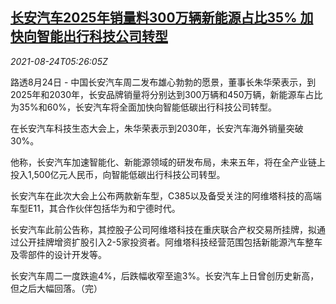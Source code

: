 <!--1629783063000-->
[长安汽车2025年销量料300万辆新能源占比35% 加快向智能出行科技公司转型](https://cn.reuters.com/article/changan-0824-tues-idCNKBS2FP0AS)
------

<div><i>2021-08-24T05:26:05Z</i></div><p>路透8月24日 - 中国长安汽车周二发布雄心勃勃的愿景，董事长朱华荣表示，到2025年和2030年，长安品牌销量将分别达到300万辆和450万辆，新能源车占比为35%和60%，长安汽车将全面加快向智能低碳出行科技公司转型。</p><p>在长安汽车科技生态大会上，朱华荣表示到2030年，长安汽车海外销量突破30%。</p><p>他称，长安汽车加速智能化、新能源领域的研发布局，未来五年，将在全产业链上投入1,500亿元人民币，向智能低碳出行科技公司转型。</p><p>长安汽车在此次大会上公布两款新车型，C385以及备受关注的阿维塔科技的高端车型E11，其合作伙伴包括华为和宁德时代。</p><p>长安汽车此前公告称，其控股子公司阿维塔科技在重庆联合产权交易所挂牌，拟通过公开挂牌增资扩股引入2-5家投资者。阿维塔科技经营范围包括新能源汽车整车及零部件的设计开发等。</p><p>长安汽车周二一度跌逾4%，后跌幅收窄至逾3%。长安汽车上日曾创历史新高，但之后大幅回落。（完）</p>
